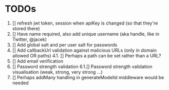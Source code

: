 # TODOs

1. [] refresh jwt token, session when apiKey is changed (so that they're stored there)
2. [] Have name required, also add unique username (aka handle, like in Twitter, @jacek)
3. [] Add global salt and per user salt for passwords
4. [] Add callbackUrl validation against malicious URLs (only in domain allowed OR paths)
   4.1. [] Perhaps a path can be set rather than a URL?
5. [] Add email verification
6. [] Password strength validation
   6.1.[] Password strength validation visualisation (weak, strong, very strong ...)
7. [] Perhaps addMany handling in generateModelId middleware would be needed
